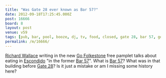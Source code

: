```yaml
---
title: "Was Gate 28 ever known as Bar 57?"
date: 2012-09-18T17:25:45.000Z
post: 16666
board: 8
layout: post
venue: v59
tags: [pub, bar, pool, booze, dj, tv, food, closed, gate 28, bar 57, go folkestone, richard wallace, escondido, richard wallace, escondido, bar 57, gate 28]
permalink: /m/16666/
---
```

<a href="/wiki/richard+wallace">Richard Wallace</a> writing in the new <a href="http://www.gofolkestone.org.uk">Go Folkestone</a> free pamplet talks about eating in <a href="/wiki/escondido">Escondido</a> "in the former <a href="/wiki/bar+57">Bar 57</a>". What is <a href="/wiki/bar+57">Bar 57</a>? What was in that building before <a href="/wiki/gate+28">Gate 28</a>? Is it just a mistake or am I missing some history here?
